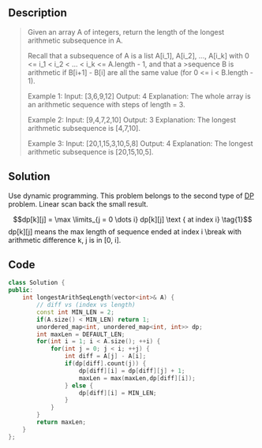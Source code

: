 ## Description
>Given an array A of integers, return the length of the longest arithmetic subsequence in A.
>
>Recall that a subsequence of A is a list A[i_1], A[i_2], ..., A[i_k] with 0 <= i_1 < i_2 < ... < i_k <= A.length - 1, and that a >sequence B is arithmetic if B[i+1] - B[i] are all the same value (for 0 <= i < B.length - 1).
>
>Example 1:
Input: [3,6,9,12]
Output: 4
Explanation: 
The whole array is an arithmetic sequence with steps of length = 3.
>
>Example 2:
Input: [9,4,7,2,10]
Output: 3
Explanation: 
The longest arithmetic subsequence is [4,7,10].
>
>Example 3:
Input: [20,1,15,3,10,5,8]
Output: 4
Explanation: 
The longest arithmetic subsequence is [20,15,10,5].

## Solution
Use dynamic programming. This problem belongs to the second type of [DP](strstr.io) problem. Linear scan back the small result.

$$dp[k][j]  = \max \limits_{j = 0 \dots i} dp[k][j]  \text { at index i} \tag{1}$$
dp[k][j] means the max length of sequence ended at index i \break with arithmetic difference k, j is in [0, i].


## Code

```cpp
class Solution {
public:
    int longestArithSeqLength(vector<int>& A) {
        // diff vs (index vs length)
        const int MIN_LEN = 2;
        if(A.size() < MIN_LEN) return 1;
        unordered_map<int, unordered_map<int, int>> dp;
        int maxLen = DEFAULT_LEN;
        for(int i = 1; i < A.size(); ++i) {
            for(int j = 0; j < i; ++j) {
                int diff = A[j] - A[i];
                if(dp[diff].count(j)) {
                    dp[diff][i] = dp[diff][j] + 1;
                    maxLen = max(maxLen,dp[diff][i]);
                } else {
                    dp[diff][i] = MIN_LEN;
                }
            }
        }
        return maxLen;
    }
};
```
